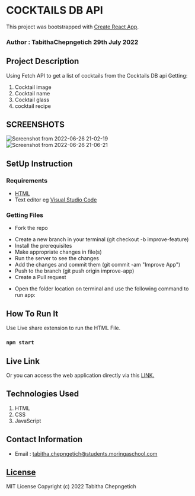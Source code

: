 # COCKTAILS DB API
This project was bootstrapped with [Create React App](https://github.com/facebook/create-react-app).
### Author : TabithaChepngetich  29th July 2022

## Project Description


Using Fetch API to get a list of cocktails from the Cocktails DB api
Getting:
1. Cocktail image
2. Cocktail name
3. Cocktail glass
4. cocktail recipe


## SCREENSHOTS
![Screenshot from 2022-06-26 21-02-19](https://user-images.githubusercontent.com/52375787/175827851-ef417ffa-87b2-4a75-b774-86b52774cb4f.png)
&nbsp;
![Screenshot from 2022-06-26 21-06-21](https://user-images.githubusercontent.com/52375787/175827953-e094a04c-ffd9-41e4-b8e4-6bad0adfe864.png)




## SetUp Instruction
### Requirements
* [HTML](https://developer.mozilla.org/en-US/docs/Learn/HTML)
* Text editor eg [Visual Studio Code](https://code.visualstudio.com/download)


### Getting Files
* Fork the repo
- Create a new branch in your terminal (git checkout -b improve-feature)
- Install the prerequisites
- Make appropriate changes in file(s)
- Run the server to see the changes
- Add the changes and commit them (git commit -am "Improve App")
- Push to the branch (git push origin improve-app)
- Create a Pull request
* Open the folder location on terminal and use the following command to run app:

## How To Run It
Use Live share extension to run the HTML File.
### `npm start`


## Live Link
Or you can access the web application directly via this [LINK.](https://tabithakoech.github.io/Phase-1-final-project-cocktailDB-api/)


## Technologies Used
1. HTML
2. CSS
3. JavaScript


## Contact Information
* Email : tabitha.chepngetich@students.moringaschool.com

## [License](./src/LICENCE)
MIT License
Copyright (c) 2022 Tabitha Chepngetich


